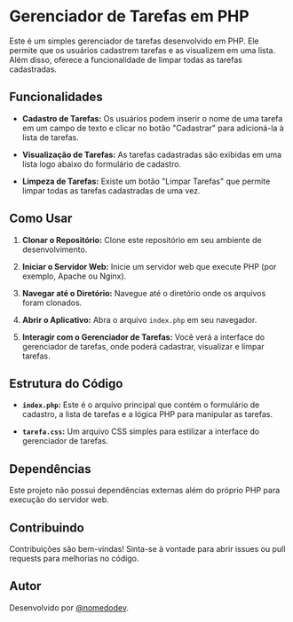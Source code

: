 # Gerenciador de Tarefas em PHP

Este é um simples gerenciador de tarefas desenvolvido em PHP. Ele permite que os usuários cadastrem tarefas e as visualizem em uma lista. Além disso, oferece a funcionalidade de limpar todas as tarefas cadastradas.

## Funcionalidades

- **Cadastro de Tarefas:** Os usuários podem inserir o nome de uma tarefa em um campo de texto e clicar no botão "Cadastrar" para adicioná-la à lista de tarefas.
  
- **Visualização de Tarefas:** As tarefas cadastradas são exibidas em uma lista logo abaixo do formulário de cadastro.

- **Limpeza de Tarefas:** Existe um botão "Limpar Tarefas" que permite limpar todas as tarefas cadastradas de uma vez.

## Como Usar

1. **Clonar o Repositório:** Clone este repositório em seu ambiente de desenvolvimento.

2. **Iniciar o Servidor Web:** Inicie um servidor web que execute PHP (por exemplo, Apache ou Nginx).

3. **Navegar até o Diretório:** Navegue até o diretório onde os arquivos foram clonados.

4. **Abrir o Aplicativo:** Abra o arquivo `index.php` em seu navegador.

5. **Interagir com o Gerenciador de Tarefas:** Você verá a interface do gerenciador de tarefas, onde poderá cadastrar, visualizar e limpar tarefas.

## Estrutura do Código

- **`index.php`:** Este é o arquivo principal que contém o formulário de cadastro, a lista de tarefas e a lógica PHP para manipular as tarefas.
  
- **`tarefa.css`:** Um arquivo CSS simples para estilizar a interface do gerenciador de tarefas.

## Dependências

Este projeto não possui dependências externas além do próprio PHP para execução do servidor web.

## Contribuindo

Contribuições são bem-vindas! Sinta-se à vontade para abrir issues ou pull requests para melhorias no código.

## Autor

Desenvolvido por [@nomedodev](https://github.com/nomedodev).
